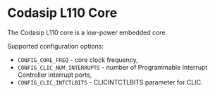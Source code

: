 # Codasip L110 Core

The Codasip L110 core is a low-power embedded core.

Supported configuration options:
- `CONFIG_CORE_FREQ` - core clock frequency,
- `CONFIG_CLIC_NUM_INTERRUPTS` - number of Programmable Interrupt Controller interrupt ports,
- `CONFIG_CLIC_INTCTLBITS` - CLICINTCTLBITS parameter for CLIC.
